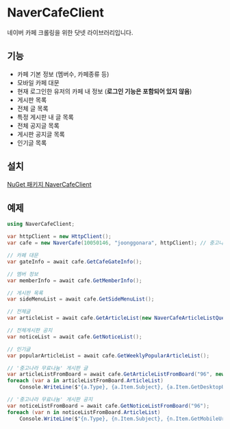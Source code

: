 # NaverCafeClient

네이버 카페 크롤링을 위한 닷넷 라이브러리입니다.

## 기능

- 카페 기본 정보 (멤버수, 카페종류 등)
- 모바일 카페 대문
- 현재 로그인한 유저의 카페 내 정보 (**로그인 기능은 포함되어 있지 않음**)
- 게시판 목록
- 전체 글 목록
- 특정 게시판 내 글 목록
- 전체 공지글 목록
- 게시판 공지글 목록
- 인기글 목록

## 설치

[NuGet 패키지 NaverCafeClient](https://www.nuget.org/packages/NaverCafeClient)

## 예제

```csharp
using NaverCafeClient;

var httpClient = new HttpClient();
var cafe = new NaverCafe(10050146, "joonggonara", httpClient); // 중고나라

// 카페 대문
var gateInfo = await cafe.GetCafeGateInfo();

// 멤버 정보
var memberInfo = await cafe.GetMemberInfo();

// 게시판 목록
var sideMenuList = await cafe.GetSideMenuList();

// 전체글
var articleList = await cafe.GetArticleList(new NaverCafeArticleListQuery());

// 전체게시판 공지
var noticeList = await cafe.GetNoticeList();

// 인기글
var popularArticleList = await cafe.GetWeeklyPopularArticleList();

// '중고나라 무료나눔' 게시판 글
var articleListFromBoard = await cafe.GetArticleListFromBoard("96", new NaverCafeArticleListQuery());
foreach (var a in articleListFromBoard.ArticleList)
    Console.WriteLine($"{a.Type}, {a.Item.Subject}, {a.Item.GetDesktopUrl(cafe.ClubUrl)}");

// '중고나라 무료나눔' 게시판 공지
var noticeListFromBoard = await cafe.GetNoticeListFromBoard("96");
foreach (var n in noticeListFromBoard.ArticleList)
    Console.WriteLine($"{n.Type}, {n.Item.Subject}, {n.Item.GetMobileUrl()}");

```

